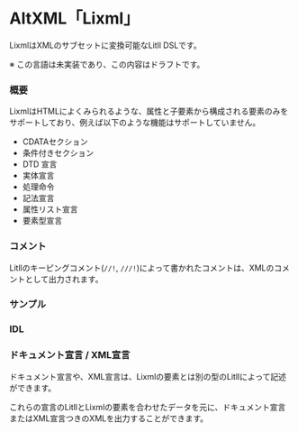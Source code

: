 # AltXML「Lixml」

LixmlはXMLのサブセットに変換可能なLitll DSLです。

※ この言語は未実装であり、この内容はドラフトです。

### 概要

LixmlはHTMLによくみられるような、属性と子要素から構成される要素のみをサポートしており、例えば以下のような機能はサポートしていません。

* CDATAセクション
* 条件付きセクション
* DTD 宣言
* 実体宣言
* 処理命令
* 記法宣言
* 属性リスト宣言
* 要素型宣言

### コメント
Litllのキーピングコメント(`//!`, `///!`)によって書かれたコメントは、XMLのコメントとして出力されます。

### サンプル

### IDL


### ドキュメント宣言 / XML宣言

ドキュメント宣言や、XML宣言は、Lixmlの要素とは別の型のLitllによって記述ができます。

これらの宣言のLitllとLixmlの要素を合わせたデータを元に、ドキュメント宣言またはXML宣言つきのXMLを出力することができます。

